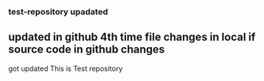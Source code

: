 ### test-repository upadated
## updated in github 4th time file changes in local if source code in github changes
got updated
This is Test repository
